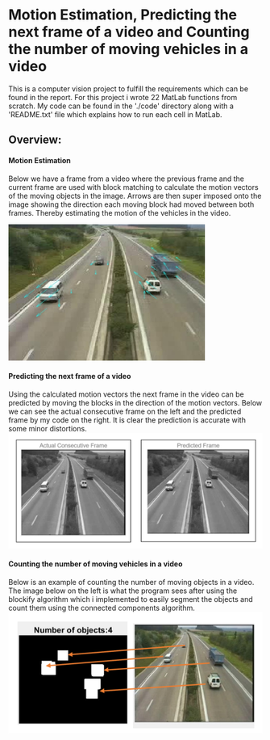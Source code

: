 # Motion Estimation, Predicting the next frame of a video and Counting the number of moving vehicles in a video

This is a computer vision project to fulfill the requirements which can be found in the report. For this project i wrote 22 MatLab functions from scratch. 
My code can be found in the './code' directory along with a 'README.txt' file which explains how to run each cell in MatLab.

## Overview:
#### Motion Estimation
Below we have a frame from a video where the previous frame and the current frame are used with block matching to calculate the motion vectors of the moving objects in the image. Arrows are then super imposed onto the image showing the direction each moving block had moved between both frames. Thereby estimating the motion of the vehicles in the video.

<img src="https://github.com/HarrishanSK/MotionEstimation/blob/master/images/motionField.jpg" alt="alt text" width ="390" height ="270">

#### Predicting the next frame of a video
Using the calculated motion vectors the next frame in the video can be predicted by moving the blocks in the direction of the motion vectors. Below we can see the actual consecutive frame on the left and the predicted frame by my code on the right. It is clear the prediction is accurate with some minor distortions.
<img src="https://github.com/HarrishanSK/MotionEstimation/blob/master/images/predictedFrame.png" alt="alt text">

#### Counting the number of moving vehicles in a video
Below is an example of counting the number of moving objects in a video. The image below on the left is what the program sees after using the blockify algorithm which i implemented to easily segment the objects and count them using the connected components algorithm.
<img src="https://github.com/HarrishanSK/MotionEstimation/blob/master/images/counting.png" alt="alt text">
